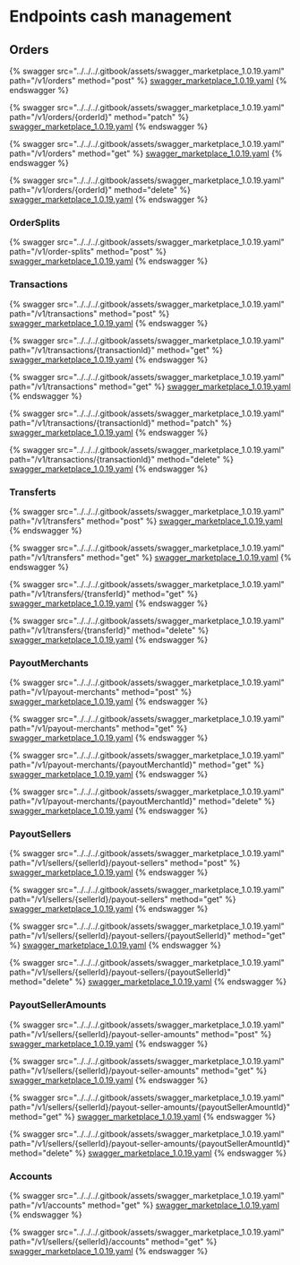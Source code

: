 # Endpoints cash management

## Orders

{% swagger src="../../../.gitbook/assets/swagger_marketplace_1.0.19.yaml" path="/v1/orders" method="post" %}
[swagger_marketplace_1.0.19.yaml](../../../.gitbook/assets/swagger_marketplace_1.0.19.yaml)
{% endswagger %}

{% swagger src="../../../.gitbook/assets/swagger_marketplace_1.0.19.yaml" path="/v1/orders/{orderId}" method="patch" %}
[swagger_marketplace_1.0.19.yaml](../../../.gitbook/assets/swagger_marketplace_1.0.19.yaml)
{% endswagger %}

{% swagger src="../../../.gitbook/assets/swagger_marketplace_1.0.19.yaml" path="/v1/orders" method="get" %}
[swagger_marketplace_1.0.19.yaml](../../../.gitbook/assets/swagger_marketplace_1.0.19.yaml)
{% endswagger %}

{% swagger src="../../../.gitbook/assets/swagger_marketplace_1.0.19.yaml" path="/v1/orders/{orderId}" method="delete" %}
[swagger_marketplace_1.0.19.yaml](../../../.gitbook/assets/swagger_marketplace_1.0.19.yaml)
{% endswagger %}

### OrderSplits

{% swagger src="../../../.gitbook/assets/swagger_marketplace_1.0.19.yaml" path="/v1/order-splits" method="post" %}
[swagger_marketplace_1.0.19.yaml](../../../.gitbook/assets/swagger_marketplace_1.0.19.yaml)
{% endswagger %}

### Transactions

{% swagger src="../../../.gitbook/assets/swagger_marketplace_1.0.19.yaml" path="/v1/transactions" method="post" %}
[swagger_marketplace_1.0.19.yaml](../../../.gitbook/assets/swagger_marketplace_1.0.19.yaml)
{% endswagger %}

{% swagger src="../../../.gitbook/assets/swagger_marketplace_1.0.19.yaml" path="/v1/transactions/{transactionId}" method="get" %}
[swagger_marketplace_1.0.19.yaml](../../../.gitbook/assets/swagger_marketplace_1.0.19.yaml)
{% endswagger %}

{% swagger src="../../../.gitbook/assets/swagger_marketplace_1.0.19.yaml" path="/v1/transactions" method="get" %}
[swagger_marketplace_1.0.19.yaml](../../../.gitbook/assets/swagger_marketplace_1.0.19.yaml)
{% endswagger %}

{% swagger src="../../../.gitbook/assets/swagger_marketplace_1.0.19.yaml" path="/v1/transactions/{transactionId}" method="patch" %}
[swagger_marketplace_1.0.19.yaml](../../../.gitbook/assets/swagger_marketplace_1.0.19.yaml)
{% endswagger %}

{% swagger src="../../../.gitbook/assets/swagger_marketplace_1.0.19.yaml" path="/v1/transactions/{transactionId}" method="delete" %}
[swagger_marketplace_1.0.19.yaml](../../../.gitbook/assets/swagger_marketplace_1.0.19.yaml)
{% endswagger %}

### Transferts

{% swagger src="../../../.gitbook/assets/swagger_marketplace_1.0.19.yaml" path="/v1/transfers" method="post" %}
[swagger_marketplace_1.0.19.yaml](../../../.gitbook/assets/swagger_marketplace_1.0.19.yaml)
{% endswagger %}

{% swagger src="../../../.gitbook/assets/swagger_marketplace_1.0.19.yaml" path="/v1/transfers" method="get" %}
[swagger_marketplace_1.0.19.yaml](../../../.gitbook/assets/swagger_marketplace_1.0.19.yaml)
{% endswagger %}

{% swagger src="../../../.gitbook/assets/swagger_marketplace_1.0.19.yaml" path="/v1/transfers/{transferId}" method="get" %}
[swagger_marketplace_1.0.19.yaml](../../../.gitbook/assets/swagger_marketplace_1.0.19.yaml)
{% endswagger %}

{% swagger src="../../../.gitbook/assets/swagger_marketplace_1.0.19.yaml" path="/v1/transfers/{transferId}" method="delete" %}
[swagger_marketplace_1.0.19.yaml](../../../.gitbook/assets/swagger_marketplace_1.0.19.yaml)
{% endswagger %}

### PayoutMerchants

{% swagger src="../../../.gitbook/assets/swagger_marketplace_1.0.19.yaml" path="/v1/payout-merchants" method="post" %}
[swagger_marketplace_1.0.19.yaml](../../../.gitbook/assets/swagger_marketplace_1.0.19.yaml)
{% endswagger %}

{% swagger src="../../../.gitbook/assets/swagger_marketplace_1.0.19.yaml" path="/v1/payout-merchants" method="get" %}
[swagger_marketplace_1.0.19.yaml](../../../.gitbook/assets/swagger_marketplace_1.0.19.yaml)
{% endswagger %}

{% swagger src="../../../.gitbook/assets/swagger_marketplace_1.0.19.yaml" path="/v1/payout-merchants/{payoutMerchantId}" method="get" %}
[swagger_marketplace_1.0.19.yaml](../../../.gitbook/assets/swagger_marketplace_1.0.19.yaml)
{% endswagger %}

{% swagger src="../../../.gitbook/assets/swagger_marketplace_1.0.19.yaml" path="/v1/payout-merchants/{payoutMerchantId}" method="delete" %}
[swagger_marketplace_1.0.19.yaml](../../../.gitbook/assets/swagger_marketplace_1.0.19.yaml)
{% endswagger %}

### PayoutSellers

{% swagger src="../../../.gitbook/assets/swagger_marketplace_1.0.19.yaml" path="/v1/sellers/{sellerId}/payout-sellers" method="post" %}
[swagger_marketplace_1.0.19.yaml](../../../.gitbook/assets/swagger_marketplace_1.0.19.yaml)
{% endswagger %}

{% swagger src="../../../.gitbook/assets/swagger_marketplace_1.0.19.yaml" path="/v1/sellers/{sellerId}/payout-sellers" method="get" %}
[swagger_marketplace_1.0.19.yaml](../../../.gitbook/assets/swagger_marketplace_1.0.19.yaml)
{% endswagger %}

{% swagger src="../../../.gitbook/assets/swagger_marketplace_1.0.19.yaml" path="/v1/sellers/{sellerId}/payout-sellers/{payoutSellerId}" method="get" %}
[swagger_marketplace_1.0.19.yaml](../../../.gitbook/assets/swagger_marketplace_1.0.19.yaml)
{% endswagger %}

{% swagger src="../../../.gitbook/assets/swagger_marketplace_1.0.19.yaml" path="/v1/sellers/{sellerId}/payout-sellers/{payoutSellerId}" method="delete" %}
[swagger_marketplace_1.0.19.yaml](../../../.gitbook/assets/swagger_marketplace_1.0.19.yaml)
{% endswagger %}

### PayoutSellerAmounts

{% swagger src="../../../.gitbook/assets/swagger_marketplace_1.0.19.yaml" path="/v1/sellers/{sellerId}/payout-seller-amounts" method="post" %}
[swagger_marketplace_1.0.19.yaml](../../../.gitbook/assets/swagger_marketplace_1.0.19.yaml)
{% endswagger %}

{% swagger src="../../../.gitbook/assets/swagger_marketplace_1.0.19.yaml" path="/v1/sellers/{sellerId}/payout-seller-amounts" method="get" %}
[swagger_marketplace_1.0.19.yaml](../../../.gitbook/assets/swagger_marketplace_1.0.19.yaml)
{% endswagger %}

{% swagger src="../../../.gitbook/assets/swagger_marketplace_1.0.19.yaml" path="/v1/sellers/{sellerId}/payout-seller-amounts/{payoutSellerAmountId}" method="get" %}
[swagger_marketplace_1.0.19.yaml](../../../.gitbook/assets/swagger_marketplace_1.0.19.yaml)
{% endswagger %}

{% swagger src="../../../.gitbook/assets/swagger_marketplace_1.0.19.yaml" path="/v1/sellers/{sellerId}/payout-seller-amounts/{payoutSellerAmountId}" method="delete" %}
[swagger_marketplace_1.0.19.yaml](../../../.gitbook/assets/swagger_marketplace_1.0.19.yaml)
{% endswagger %}

### Accounts

{% swagger src="../../../.gitbook/assets/swagger_marketplace_1.0.19.yaml" path="/v1/accounts" method="get" %}
[swagger_marketplace_1.0.19.yaml](../../../.gitbook/assets/swagger_marketplace_1.0.19.yaml)
{% endswagger %}

{% swagger src="../../../.gitbook/assets/swagger_marketplace_1.0.19.yaml" path="/v1/sellers/{sellerId}/accounts" method="get" %}
[swagger_marketplace_1.0.19.yaml](../../../.gitbook/assets/swagger_marketplace_1.0.19.yaml)
{% endswagger %}
